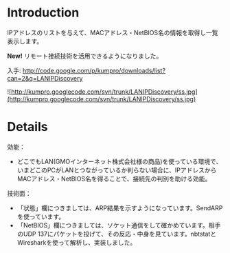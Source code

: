 # Introduction #

IPアドレスのリストを与えて、MACアドレス・NetBIOS名の情報を取得し一覧表示します。

**New!** リモート接続技術を活用できるようになりました。

入手: http://code.google.com/p/kumpro/downloads/list?can=2&q=LANIPDiscovery

![http://kumpro.googlecode.com/svn/trunk/LANIPDiscovery/ss.jpg](http://kumpro.googlecode.com/svn/trunk/LANIPDiscovery/ss.jpg)


# Details #

効能：
  * どこでもLAN(GMOインターネット株式会社様の商品)を使っている環境で、いまどこのPCがLANとつながっているか判らない場合に、IPアドレスからMACアドレス・NetBIOS名を得ることで、接続先の判別を助ける効能。

技術面：
  * 「状態」欄につきましては、ARP結果を示すようになっています。SendARPを使っています。
  * 「NetBIOS」欄につきましては、ソケット通信をして確かめています。相手のUDP 137にパケットを投げて、その反応・中身を見ています。nbtstatとWiresharkを使って解析し、実装しました。